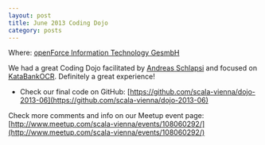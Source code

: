 ```yaml
---
layout: post
title: June 2013 Coding Dojo
category: posts
---
```


Where: [openForce Information Technology GesmbH](http://openforce.at/)

We had a great Coding Dojo facilitated by [Andreas Schlapsi](http://www.andreas-schlapsi.com/) and focused on [KataBankOCR](http://www.codingdojo.org/cgi-bin/wiki.pl?KataBankOCR). Definitely a great experience! 

  * Check our final code on GitHub: [https://github.com/scala-vienna/dojo-2013-06](https://github.com/scala-vienna/dojo-2013-06)
  
Check more comments and info on our Meetup event page:<br/>
[http://www.meetup.com/scala-vienna/events/108060292/](http://www.meetup.com/scala-vienna/events/108060292/)
 
